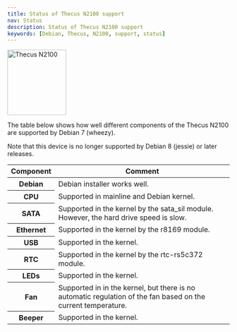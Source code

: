 ```yaml
---
title: Status of Thecus N2100 support
nav: Status
description: Status of Thecus N2100 support
keywords: [Debian, Thecus, N2100, support, status]
---
```


<div class="right">
<img src = "../images/r_n2100_debian.jpg" class="border" alt="Thecus N2100" width="133" height="148" />
</div>

The table below shows how well different components of the Thecus N2100 are
supported by Debian 7 (wheezy).

Note that this device is no longer supported by Debian 8 (jessie) or later
releases.

<table class="table table-hover">

<thead>
<tr>
<th>Component</th>
<th>Comment</th>
</tr>
</thead>

<tbody>
<tr class="table-success">
<th>Debian</th>
<td>Debian installer works well.</td>
</tr>

<tr class="table-success">
<th>CPU</th>
<td>Supported in mainline and Debian kernel.</td>
</tr>

<tr class="table-warning">
<th>SATA</th>
<td>Supported in the kernel by the sata_sil module.  However,
the hard drive speed is slow.</td>
</tr>

<tr class="table-success">
<th>Ethernet</th>
<td>Supported in the kernel by the r8169 module.</td>
</tr>

<tr class="table-success">
<th>USB</th>
<td>Supported in the kernel.</td>
</tr>

<tr class="table-success">
<th>RTC</th>
<td>Supported in the kernel by the rtc-rs5c372 module.</td>
</tr>

<tr class="table-success">
<th>LEDs</th>
<td>Supported in the kernel.</td>
</tr>

<tr class="table-warning">
<th>Fan</th>
<td>Supported in in the kernel, but there is no automatic regulation
of the fan based on the current temperature.</td>
</tr>

<tr class="table-success">
<th>Beeper</th>
<td>Supported in the kernel.</td>
</tr>
</tbody>

</table>

